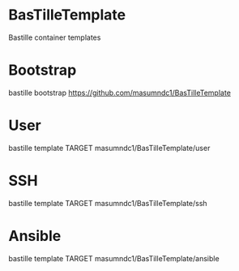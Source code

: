 # BasTilleTemplate
Bastille container templates

# Bootstrap
bastille bootstrap https://github.com/masumndc1/BasTilleTemplate

# User
bastille template TARGET masumndc1/BasTilleTemplate/user

# SSH 
bastille template TARGET masumndc1/BasTilleTemplate/ssh

# Ansible
bastille template TARGET masumndc1/BasTilleTemplate/ansible
